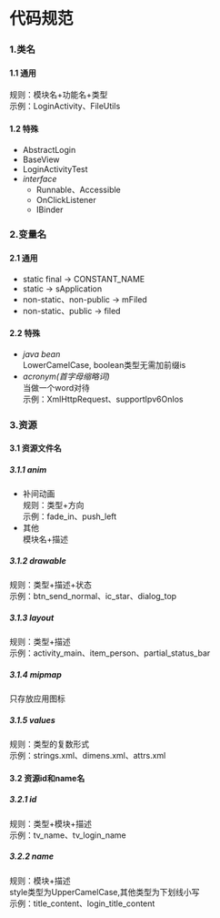 # 代码规范

### 1.类名

#### 1.1 通用
规则：模块名+功能名+类型   
示例：LoginActivity、FileUtils
#### 1.2 特殊
- AbstractLogin
- BaseView
- LoginActivityTest
- *interface*  
  - Runnable、Accessible  
  - OnClickListener
  - IBinder

### 2.变量名

#### 2.1 通用
- static final -> CONSTANT_NAME
- static -> sApplication
- non-static、non-public -> mFiled
- non-static、public -> filed

#### 2.2 特殊
- *java bean*  
LowerCamelCase, boolean类型无需加前缀is
- *acronym(首字母缩略词)*   
当做一个word对待  
示例：XmlHttpRequest、supportIpv6OnIos


### 3.资源

#### 3.1 资源文件名
##### 3.1.1 anim
- 补间动画  
规则：类型+方向  
示例：fade_in、push_left
- 其他  
模块名+描述

##### 3.1.2 drawable  
规则：类型+描述+状态  
示例：btn_send_normal、ic_star、dialog_top
##### 3.1.3 layout
规则：类型+描述  
示例：activity_main、item_person、partial_status_bar
##### 3.1.4 mipmap
只存放应用图标
##### 3.1.5 values
规则：类型的复数形式  
示例：strings.xml、dimens.xml、attrs.xml

#### 3.2 资源id和name名
##### 3.2.1 id
规则：类型+模块+描述   
示例：tv_name、tv_login_name
##### 3.2.2 name
规则：模块+描述  
style类型为UpperCamelCase,其他类型为下划线小写  
示例：title_content、login_title_content
